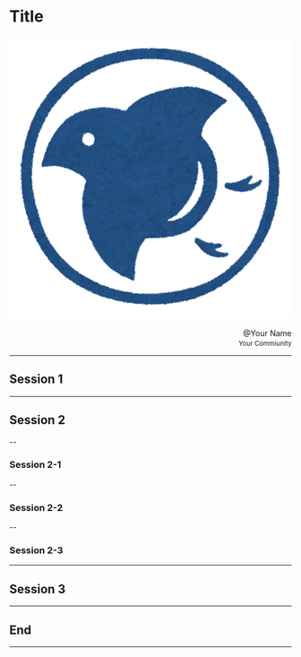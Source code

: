 # Title

![Top](./img/top.png)

<div align="right"> @Your Name </div>

<div align="right">
  <small>
    Your Commiunity <br>
  </small>
</div>

---

## Session 1

---

## Session 2

--

### Session 2-1

--

### Session 2-2

--

### Session 2-3

---

## Session 3

---

## End

---
